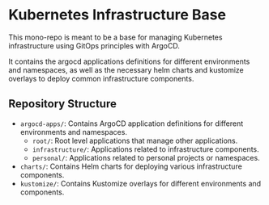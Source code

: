 # Kubernetes Infrastructure Base

This mono-repo is meant to be a base for managing Kubernetes infrastructure using GitOps principles with ArgoCD.

It contains the argocd applications definitions for different environments and namespaces, as well as the necessary helm charts and kustomize overlays to deploy common infrastructure components.

## Repository Structure

- `argocd-apps/`: Contains ArgoCD application definitions for different environments and namespaces.
  - `root/`: Root level applications that manage other applications.
  - `infrastructure/`: Applications related to infrastructure components.
  - `personal/`: Applications related to personal projects or namespaces.
- `charts/`: Contains Helm charts for deploying various infrastructure components.
- `kustomize/`: Contains Kustomize overlays for different environments and components.

